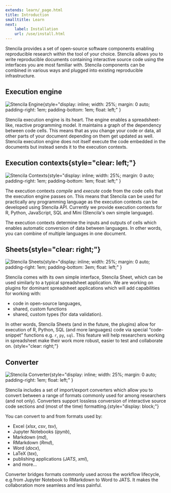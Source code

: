 ```yaml
---
extends: learn/_page.html
title: Introduction
smalltitle: Learn
next:
    label: Installation
    url: /use/install.html
---
```


Stencila provides a set of open-source software components enabling reproducible research within the tool of your choice. Stencila allows you to write reproducible
documents containing interactive source code using the interfaces you are most familiar with. Stencila components can be combined in various ways and plugged
into existing reproducible infrastructure.

## Execution engine
![Stencila Engine](img/engine.png){style="display: inline; width: 25%; margin: 0 auto; padding-right: 1em; padding-bottom: 1em; float: left;" }

Stencila execution engine is its heart. The engine enables a spreadsheet-like, reactive programming model. It maintains a graph of the dependency between code cells.
This means that as you change your code or data, all other parts of your document depending on them get updated as well. Stencila execution engine does not itself
execute the code embedded in the documents but instead sends it to the execution contexts.


## Execution contexts{style="clear: left;"}

![Stencila Contexts](img/contexts.png){style="display: inline; width: 25%; margin: 0 auto; padding-right: 1em; padding-bottom: 1em; float: left;" }

The execution contexts _compile_ and _execute_ code from the code cells that the execution engine passes on. This means that Stencila can
be used for practically any programming language as the execution contexts can be developed using Stencila API. Currently we provide execution contexts
for R, Python, JavaScript, SQL and Mini (Stencila's own simple language).

The execution contexts determine the inputs and outputs of cells which enables automatic conversion of data between languages. In other words, you can
 combine of multiple languages in one document.


## Sheets{style="clear: right;"}

![Stencila Sheets](img/UI.png){style="display: inline; width: 25%; margin: 0 auto; padding-right: 1em; padding-bottom: 3em; float: left;" }

Stencila comes with its own simple interface, Stencila Sheet, which can be used similarly to a typical spreadsheet application. We are working on plugins
for dominant spreadsheet applications which will add capabilities for working with:
* code in open-source languages,
* shared, custom functions
* shared, custom types (for data validation).

In other words, Stencila Sheets (and in the future, the plugins) allow for execution of R, Python, SQL (and more languages) code via special “code-snippet” functions e.g. `r`, `py`, `sql`. This feature will help researchers working in spreadsheet make their work more robust, easier to test and collaborate on. {style="clear: right;"}

## Converter

![Stencila Converter](img/convert.png){style="display: inline; width: 25%; margin: 0 auto; padding-right: 1em; float: left;" }

Stencila includes a set of import/export converters which allow you to convert between a range of formats commonly used for among researchers (and not only). Converters support lossless conversion of interactive source code sections and (most of the time) formatting.{style="display: block;"}

You can convert to and from formats used by:
* Excel (*xlsx*, *csv*, *tsv*),
* Jupyter Notebooks (*ipynb*),
* Markdown (*md*),
* RMarkdown (*Rmd*),
* Word (*docx*),
* LaTeX (*tex*),
* publishing applications (*JATS*, *xml*),
* and more...

Converter bridges formats commonly used across the workflow lifecycle, e.g.from Jupyter Notebook to RMarkdown to Word to JATS. It makes the collaboration more
seamless and less painful.
